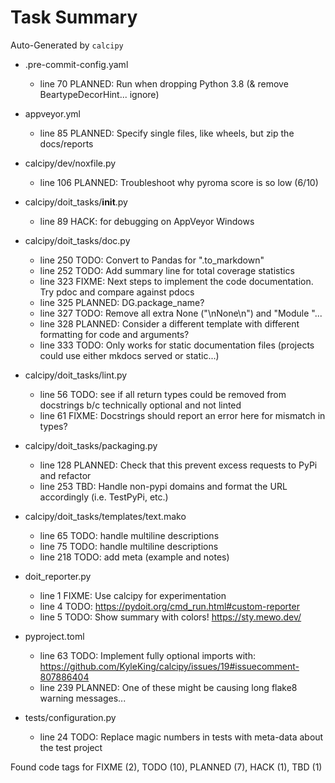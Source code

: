 # Task Summary

Auto-Generated by `calcipy`

- .pre-commit-config.yaml
    - line  70 PLANNED: Run when dropping Python 3.8 (& remove BeartypeDecorHint... ignore)

- appveyor.yml
    - line  85 PLANNED: Specify single files, like wheels, but zip the docs/reports

- calcipy/dev/noxfile.py
    - line 106 PLANNED: Troubleshoot why pyroma score is so low (6/10)

- calcipy/doit_tasks/__init__.py
    - line  89    HACK: for debugging on AppVeyor Windows

- calcipy/doit_tasks/doc.py
    - line 250    TODO: Convert to Pandas for ".to_markdown"
    - line 252    TODO: Add summary line for total coverage statistics
    - line 323   FIXME: Next steps to implement the code documentation. Try pdoc and compare against pdocs
    - line 325 PLANNED: DG.package_name?
    - line 327    TODO: Remove all extra None ("\nNone\n") and "Module "...
    - line 328 PLANNED: Consider a different template with different formatting for code and arguments?
    - line 333    TODO: Only works for static documentation files (projects could use either mkdocs served or static...)

- calcipy/doit_tasks/lint.py
    - line  56    TODO: see if all return types could be removed from docstrings b/c technically optional and not linted
    - line  61   FIXME: Docstrings should report an error here for mismatch in types?

- calcipy/doit_tasks/packaging.py
    - line 128 PLANNED: Check that this prevent excess requests to PyPi and refactor
    - line 253     TBD: Handle non-pypi domains and format the URL accordingly (i.e. TestPyPi, etc.)

- calcipy/doit_tasks/templates/text.mako
    - line  65    TODO: handle multiline descriptions
    - line  75    TODO: handle multiline descriptions
    - line 218    TODO: add meta (example and notes)

- doit_reporter.py
    - line   1   FIXME: Use calcipy for experimentation
    - line   4    TODO: https://pydoit.org/cmd_run.html#custom-reporter
    - line   5    TODO: Show summary with colors! https://sty.mewo.dev/

- pyproject.toml
    - line  63    TODO: Implement fully optional imports with: https://github.com/KyleKing/calcipy/issues/19#issuecomment-807886404
    - line 239 PLANNED: One of these might be causing long flake8 warning messages...

- tests/configuration.py
    - line  24    TODO: Replace magic numbers in tests with meta-data about the test project

Found code tags for FIXME (2), TODO (10), PLANNED (7), HACK (1), TBD (1)

<!-- calcipy:skip_tags -->
